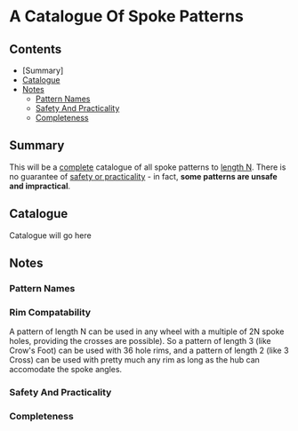 
# A Catalogue Of Spoke Patterns

## Contents

* [Summary]
* [Catalogue](#catalogue)
* [Notes](#notes)
  * [Pattern Names](#pattern-names)
  * [Safety And Practicality](#safety-and-practicality)
  * [Completeness](#completeness)

## Summary

This will be a [complete](#complete) catalogue of all spoke patterns
to [length N](#pattern-names).  There is no guarantee of [safety or
practicality](#safety-and-practicality) - in fact, **some patterns are
unsafe and impractical**.

## Catalogue

Catalogue will go here

## Notes

### Pattern Names

### Rim Compatability

A pattern of length N can be used in any wheel with a multiple of 2N
spoke holes, providing the crosses are possible).  So a pattern of
length 3 (like Crow's Foot) can be used with 36 hole rims, and a
pattern of length 2 (like 3 Cross) can be used with pretty much any
rim as long as the hub can accomodate the spoke angles.

### Safety And Practicality

### Completeness
